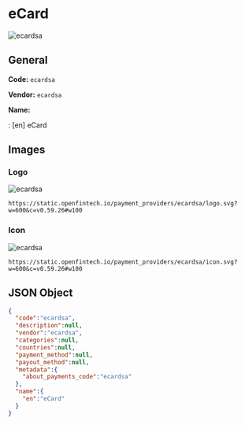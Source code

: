 
# eCard 
![ecardsa](https://static.openfintech.io/payment_providers/ecardsa/logo.svg?w=600&c=v0.59.26#w100)  

## General 
 
**Code:** `ecardsa`  
 
**Vendor:** `ecardsa`  
 
**Name:**  
 
:	[en] eCard  

## Images 

### Logo 
 
![ecardsa](https://static.openfintech.io/payment_providers/ecardsa/logo.svg?w=600&c=v0.59.26#w100)  

```
https://static.openfintech.io/payment_providers/ecardsa/logo.svg?w=600&c=v0.59.26#w100
```  

### Icon 
 
![ecardsa](https://static.openfintech.io/payment_providers/ecardsa/icon.svg?w=600&c=v0.59.26#w100)  

```
https://static.openfintech.io/payment_providers/ecardsa/icon.svg?w=600&c=v0.59.26#w100
```  

## JSON Object 

```json
{
  "code":"ecardsa",
  "description":null,
  "vendor":"ecardsa",
  "categories":null,
  "countries":null,
  "payment_method":null,
  "payout_method":null,
  "metadata":{
    "about_payments_code":"ecardsa"
  },
  "name":{
    "en":"eCard"
  }
}
```  
